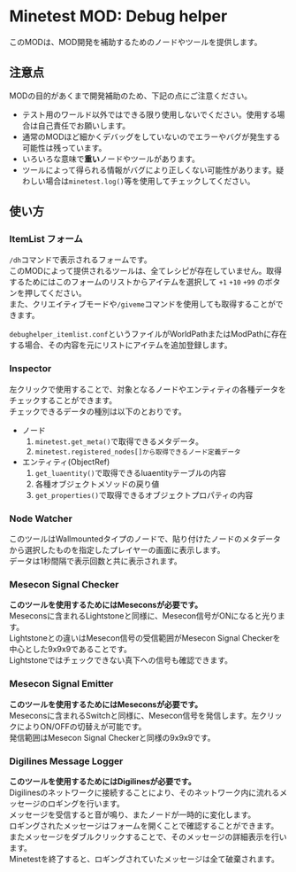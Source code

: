 # Minetest MOD: Debug helper
このMODは、MOD開発を補助するためのノードやツールを提供します。

## 注意点
MODの目的があくまで開発補助のため、下記の点にご注意ください。
-  テスト用のワールド以外ではできる限り使用しないでください。使用する場合は自己責任でお願いします。
-  通常のMODほど細かくデバッグをしていないのでエラーやバグが発生する可能性は残っています。
-  いろいろな意味で**重い**ノードやツールがあります。
-  ツールによって得られる情報がバグにより正しくない可能性があります。疑わしい場合は`minetest.log()`等を使用してチェックしてください。

## 使い方

### ItemList フォーム
`/dh`コマンドで表示されるフォームです。  
このMODによって提供されるツールは、全てレシピが存在していません。取得するためにはこのフォームのリストからアイテムを選択して `+1` `+10` `+99` のボタンを押してください。  
また、クリエイティブモードや`/giveme`コマンドを使用しても取得することができます。  

`debughelper_itemlist.conf`というファイルがWorldPathまたはModPathに存在する場合、その内容を元にリストにアイテムを追加登録します。

### Inspector
左クリックで使用することで、対象となるノードやエンティティの各種データをチェックすることができます。  
チェックできるデータの種別は以下のとおりです。
- ノード
  1. `minetest.get_meta()`で取得できるメタデータ。
  2. `minetest.registered_nodes[]から取得できるノード定義データ`
- エンティティ(ObjectRef)
  1. `get_luaentity()`で取得できるluaentityテーブルの内容
  2. 各種オブジェクトメソッドの戻り値
  3. `get_properties()`で取得できるオブジェクトプロパティの内容

### Node Watcher
このツールはWallmountedタイプのノードで、貼り付けたノードのメタデータから選択したものを指定したプレイヤーの画面に表示します。  
データは1秒間隔で表示回数と共に表示されます。

### Mesecon Signal Checker
**このツールを使用するためにはMeseconsが必要です。**  
Meseconsに含まれるLightstoneと同様に、Mesecon信号がONになると光ります。  
Lightstoneとの違いはMesecon信号の受信範囲がMesecon Signal Checkerを中心とした9x9x9であることです。  
Lightstoneではチェックできない真下への信号も確認できます。

### Mesecon Signal Emitter
**このツールを使用するためにはMeseconsが必要です。**  
Meseconsに含まれるSwitchと同様に、Mesecon信号を発信します。左クリックによりON/OFFの切替えが可能です。  
発信範囲はMesecon Signal Checkerと同様の9x9x9です。

### Digilines Message Logger
**このツールを使用するためにはDigilinesが必要です。**  
Digilinesのネットワークに接続することにより、そのネットワーク内に流れるメッセージのロギングを行います。  
メッセージを受信すると音が鳴り、またノードが一時的に変化します。  
ロギングされたメッセージはフォームを開くことで確認することができます。  
またメッセージをダブルクリックすることで、そのメッセージの詳細表示を行います。  
Minetestを終了すると、ロギングされていたメッセージは全て破棄されます。
